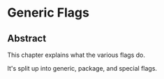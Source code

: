 # Generic Flags

## Abstract
This chapter explains what the various flags do.

It's split up into generic, package, and special flags.

